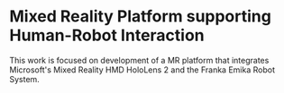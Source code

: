 # Mixed Reality Platform supporting Human-Robot Interaction
This work is focused on development of a MR platform that integrates Microsoft's Mixed Reality HMD HoloLens 2 and the Franka Emika Robot System. 
